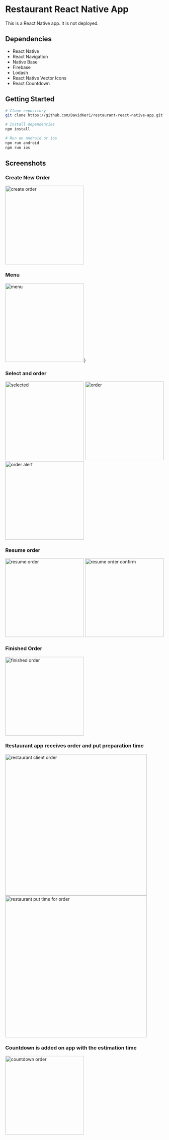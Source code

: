 # Restaurant React Native App

This is a React Native app. It is not deployed.

## Dependencies
- React Native
- React Navigation
- Native Base
- Firebase
- Lodash
- React Native Vector Icons
- React Countdown

## Getting Started
```sh
# Clone repository
git clone https://github.com/DavidKer1/restaurant-react-native-app.git

# Install dependencies
npm install

# Run on android or ios
npm run android
npm run ios
```

## Screenshots
### Create New Order
<img src="https://raw.githubusercontent.com/DavidKer1/restaurant-react-native-app/main/screenshots/create-order.png" alt="create order" width = "250" >

### Menu
<img src="https://raw.githubusercontent.com/DavidKer1/restaurant-react-native-app/main/screenshots/menu.png" alt="menu" width = "250" >}

### Select and order
<p>
<img src="https://raw.githubusercontent.com/DavidKer1/restaurant-react-native-app/main/screenshots/selected.png" alt="selected" width = "250" >
<img src="https://raw.githubusercontent.com/DavidKer1/restaurant-react-native-app/main/screenshots/order.png" alt="order" width = "250" >
<img src="https://raw.githubusercontent.com/DavidKer1/restaurant-react-native-app/main/screenshots/order-alert.png" alt="order alert" width = "250" >
</p>

### Resume order
<p>
<img src="https://raw.githubusercontent.com/DavidKer1/restaurant-react-native-app/main/screenshots/resume.png" alt="resume order" width = "250" >
<img src="https://raw.githubusercontent.com/DavidKer1/restaurant-react-native-app/main/screenshots/resume-confirm.png" alt="resume order confirm" width = "250" >
</p>

### Finished Order
<img src="https://raw.githubusercontent.com/DavidKer1/restaurant-react-native-app/main/screenshots/finished-order.png" alt="finished order" width = "250" >

### Restaurant app receives order and put preparation time 
<p>
<img src="https://raw.githubusercontent.com/DavidKer1/restaurant-react-native-app/main/screenshots/order-client.png" alt="restaurant client order" width = "450" >
<img src="https://raw.githubusercontent.com/DavidKer1/restaurant-react-native-app/main/screenshots/put-time-client.png" alt="restaurant put time for order" width = "450" >
</p>


### Countdown is added on app with the estimation time 
<img src="https://raw.githubusercontent.com/DavidKer1/restaurant-react-native-app/main/screenshots/progress.png" alt="countdown order" width = "250" >


  
